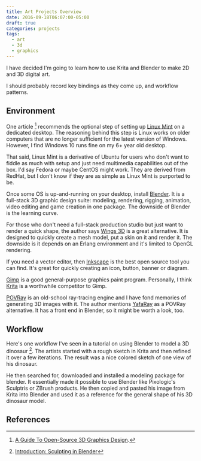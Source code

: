```yaml
---
title: Art Projects Overview
date: 2016-09-18T06:07:00-05:00
draft: true
categories: projects
tags:
  - art
  - 3d
  - graphics
---
```


I have decided I'm going to learn how to use Krita and Blender to make 2D and 3D digital art.
<!--more-->

I should probably record key bindings as they come up, and workflow patterns.

## Environment
One article [^2] recommends the optional step of setting up [Linux Mint](https://www.linuxmint.com/) on a dedicated desktop. The reasoning behind this step is Linux works on older computers that are no longer sufficient for the latest version of Windows. However, I find Windows 10 runs fine on my 6+ year old desktop.

That said, Linux Mint is a derivative of Ubuntu for users who don't want to fiddle as much with setup and just need multimedia capabilities out of the box. I'd say Fedora or maybe CentOS might work. They are derived from RedHat, but I don't know if they are as simple as Linux Mint is purported to be.

Once some OS is up-and-running on your desktop, install [Blender](https://www.blender.org/). It is a full-stack 3D graphic design suite: modeling, rendering, rigging, animation, video editing and game creation in one package. The downside of Blender is the learning curve.

For those who don't need a full-stack production studio but just want to render a quick shape, the author says [Wings 3D](http://www.wings3d.com/) is a great alternative. It is designed to quickly create a mesh model, put a skin on it and render it. The downside is it depends on an Erlang environment and it's limited to OpenGL rendering.

If you need a vector editor, then [Inkscape](https://inkscape.org/en/) is the best open source tool you can find. It's great for quickly creating an icon, button, banner or diagram.

[Gimp](https://www.gimp.org/) is a good general-purpose graphics paint program. Personally, I think [Krita](https://krita.org/en/) is a worthwhile competitor to Gimp.

[POVRay](http://www.povray.org/) is an old-school ray-tracing engine and I have fond memories of generating 3D images with it. The author mentions [YafaRay](http://www.yafaray.org/) as a POVRay alternative. It has a front end in Blender, so it might be worth a look, too.

## Workflow

Here's one workflow I've seen in a tutorial on using Blender to model a 3D dinosaur [^1]. The artists started with a rough sketch in Krita and then refined it over a few iterations. The result was a nice colored sketch of one view of his dinosaur.

He then searched for, downloaded and installed a modeling package for blender. It essentially made it possible to use Blender like Pixologic's Sculptris or ZBrush products. He then copied and pasted his image from Krita into Blender and used it as a reference for the general shape of his 3D dinosaur model.

## References

[^1]: [Introduction: Sculpting in Blender](https://www.youtube.com/watch?v=tZnUgt659oI)
[^2]: [A Guide To Open-Source 3D Graphics Design](http://media.bemyapp.com/guide-open-source-3d-graphics-design/).
